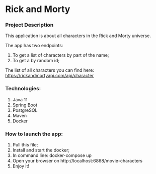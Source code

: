 # Rick and Morty

### Project Description

This application is about all characters in the Rick and Morty universe.

The app has two endpoints:

1. To get a list of characters by part of the name;
2. To get a by random id;

The list of all characters you can find here: https://rickandmortyapi.com/api/character

### Technologies:

1. Java 11
2. Spring Boot
3. PostgreSQL
4. Maven
5. Docker

### How to launch the app:

1. Pull this file;
2. Install and start the docker;
3. In command line: docker-compose up
4. Open your browser on http://localhost:6868/movie-characters
5. Enjoy it!
